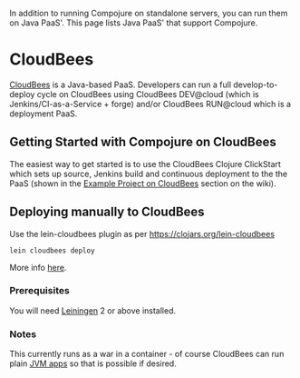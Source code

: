 In addition to running Compojure on standalone servers, you can run them on Java PaaS'. This page lists  Java PaaS' that support Compojure.

# CloudBees
[CloudBees](http://developer.cloudbees.com/bin/view/Main/) is a Java-based PaaS. Developers can run a full develop-to-deploy cycle on CloudBees using CloudBees DEV@cloud (which is Jenkins/CI-as-a-Service + forge) and/or CloudBees RUN@cloud which is a deployment PaaS.

## Getting Started with Compojure on CloudBees
The easiest way to get started is to use the CloudBees Clojure ClickStart which sets up source, Jenkins build and continuous deployment to the the PaaS (shown in the [Example Project on CloudBees](https://github.com/weavejester/compojure/wiki/Example-project-on-cloudbees) section on the wiki).

## Deploying manually to CloudBees
Use the lein-cloudbees plugin as per https://clojars.org/lein-cloudbees

    lein cloudbees deploy

More info [here](http://wiki.cloudbees.com/bin/view/RUN/Clojure).
### Prerequisites

You will need [Leiningen][1] 2 or above installed.

[1]: https://github.com/technomancy/leiningen

### Notes

This currently runs as a war in a container - 
of course CloudBees can run plain <a href="https://developer.cloudbees.com/bin/view/RUN/Java+Container">JVM apps</a> so that is possible if desired. 


